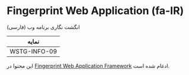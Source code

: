 # Fingerprint Web Application (fa-IR)

انگشت نگاری برنامه وب (فارسی)

|نمایه          |
|------------|
|WSTG-INFO-09|

این محتوا در [Fingerprint Web Application Framework](08-Fingerprint_Web_Application_Framework.md) ادغام شده است.
